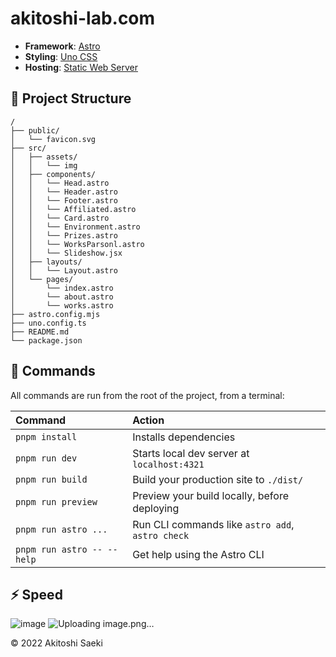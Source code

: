 # akitoshi-lab.com

- **Framework**: [Astro](https://astro.build/)
- **Styling**: [Uno CSS](https://unocss.dev/)
- **Hosting**: [Static Web Server](https://static-web-server.net/)

## 🚀 Project Structure

```text
/
├── public/
│   └── favicon.svg
├── src/
│   ├── assets/
│   │   └── img
│   ├── components/
│   │   └── Head.astro
│   │   └── Header.astro
│   │   └── Footer.astro
│   │   └── Affiliated.astro
│   │   └── Card.astro
│   │   └── Environment.astro
│   │   └── Prizes.astro
│   │   └── WorksParsonl.astro
│   │   └── Slideshow.jsx
│   ├── layouts/
│   │   └── Layout.astro
│   └── pages/
│       └── index.astro
│       └── about.astro
│       └── works.astro
├── astro.config.mjs
├── uno.config.ts
├── README.md
└── package.json
```

## 🧞 Commands

All commands are run from the root of the project, from a terminal:

| Command                   | Action                                           |
| :------------------------ | :----------------------------------------------- |
| `pnpm install`             | Installs dependencies                            |
| `pnpm run dev`             | Starts local dev server at `localhost:4321`      |
| `pnpm run build`           | Build your production site to `./dist/`          |
| `pnpm run preview`         | Preview your build locally, before deploying     |
| `pnpm run astro ...`       | Run CLI commands like `astro add`, `astro check` |
| `pnpm run astro -- --help` | Get help using the Astro CLI                     |

## ⚡ Speed
![image](https://github.com/konoe-akitoshi/akitoshi-lab.com/assets/51017077/bfaf11c0-b1c5-47ff-b1d1-a8071dead5ff)
![Uploading image.png…]()

© 2022 Akitoshi Saeki

